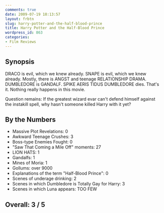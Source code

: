 ```yaml
---
comments: true
date: 2009-07-19 18:13:57
layout: frbtn
slug: harry-potter-and-the-half-blood-prince
title: Harry Potter and the Half-Blood Prince
wordpress_id: 863
categories:
- Film Reviews
---
```


Synopsis
--------

DRACO is evil, which we knew already.  SNAPE is evil, which we knew already.  Mostly, there is ANGST and teenage RELATIONSHIP DRAMA.  DUMBLEDORE is GANDALF.  SPIKE AERIS TIDUS DUMBLEDORE dies.  That's it.  Nothing really happens in this movie.

Question remains: If the greatest wizard evar can't defend himself against the instakill spell, why hasn't someone killed Harry with it yet?

By the Numbers
--------------

* Massive Plot Revelations: 0  
* Awkward Teenage Crushes: 3  
* Boss-type Enemies Fought: 0  
* "Saw That Coming a Mile Off" moments: 27  
* LION HATS: 1  
* Gandalfs: 1  
* Mines of Moria: 1  
* Gollums: over 9000  
* Explanations of the term "Half-Blood Prince": 0  
* Scenes of underage drinking: 2  
* Scenes in which Dumbledore is Totally Gay for Harry: 3  
* Scenes in which Luna appears: TOO FEW

Overall: 3 / 5
--------------
